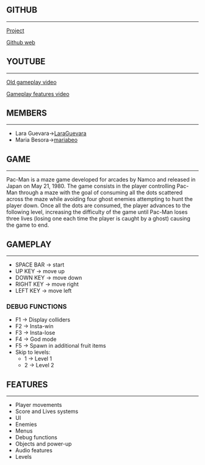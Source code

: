 ## GITHUB
---
[Project](https://github.com/LaraGuevara/Pac-Man)


[Github web](https://laraguevara.github.io/Pac-Man/)

## YOUTUBE
---
[Old gameplay video](https://youtu.be/tNBN89cQTlE)


[Gameplay features video](https://youtu.be/FaA0oJ9ejNk)

## MEMBERS 
---
* Lara Guevara->[LaraGuevara](https://github.com/LaraGuevara)
* Maria Besora->[mariabeo](https://github.com/mariabeo)
   

## GAME
---
Pac-Man is a maze game developed for arcades by Namco and released in Japan on May 21, 1980. The game consists in the player controlling Pac-Man through a maze with the goal of consuming all the dots scattered across the maze while avoiding four ghost enemies attempting to hunt the player down. Once all the dots are consumed, the player advances to the following level, increasing the difficulty of the game until Pac-Man loses three lives (losing one each time the player is caught by a ghost) causing the game to end.


## GAMEPLAY
---
* SPACE BAR -> start
* UP KEY -> move up
* DOWN KEY -> move down
* RIGHT KEY -> move right
* LEFT  KEY -> move left

### DEBUG FUNCTIONS 

* F1 -> Display colliders
* F2 -> Insta-win
* F3 -> Insta-lose
* F4 -> God mode
* F5 -> Spawn in additional fruit items
* Skip to levels:
  * 1 -> Level 1
  * 2 -> Level 2

## FEATURES
---
* Player movements
* Score and Lives systems
* UI
* Enemies 
* Menus
* Debug functions
* Objects and power-up
* Audio features
* Levels
 
